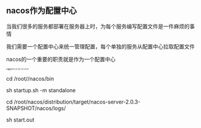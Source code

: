 ## nacos作为配置中心

当我们很多的服务都部署在服务器上时，为每个服务编写配置文件是一件麻烦的事情

我们需要一个配置中心来统一管理配置，每个单独的服务从配置中心拉取配置文件

nacos的一个重要的职责就是作为一个配置中心

<img src="/Users/lizhigen/Library/Application Support/typora-user-images/截屏2021-07-08 下午1.45.07.png" alt="截屏2021-07-08 下午1.45.07" style="zoom:30%;" />

cd /root//nacos/bin

sh startup.sh -m standalone

cd /root/nacos/distribution/target/nacos-server-2.0.3-SNAPSHOT/nacos/logs/

sh start.out